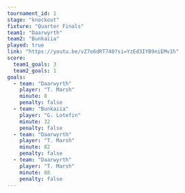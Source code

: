 ```yaml
---
tournament_id: 1
stage: "knockout"
fixture: "Quarter Finals"
team1: "Daarwyrth"
team2: "Bunkaiia"
played: true
link: "https://youtu.be/vZ7o6dRT740?si=YzEd3IYB9niEMv1h"
score:
  team1_goals: 3
  team2_goals: 1
goals:
  - team: "Daarwyrth"
    player: "T. Marsh"
    minute: 8
    penalty: false
  - team: "Bunkaiia"
    player: "G. Lotefin"
    minute: 32
    penalty: false
  - team: "Daarwyrth"
    player: "T. Marsh"
    minute: 82
    penalty: false
  - team: "Daarwyrth"
    player: "T. Marsh"
    minute: 88
    penalty: false
---
```

